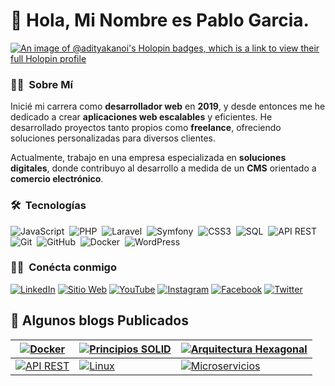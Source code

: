 # 👋 Hola, Mi Nombre es Pablo Garcia.

[![An image of @adityakanoi's Holopin badges, which is a link to view their full Holopin profile](https://pablogarciajc.com/wp-content/uploads/2024/02/banner_desktop_pablogarciajc_programador_desarrador_web.webp)](https://pablogarciajc.com/wp-content/uploads/2024/02/banner_desktop_pablogarciajc_programador_desarrador_web.webp)


<!-- ## 👋 &nbsp;Hey there! I'm Aditya Kanoi -->

### 👨‍💻 &nbsp;Sobre Mí
  
Inicié mi carrera como **desarrollador web** en **2019**, y desde entonces me he dedicado a crear **aplicaciones web escalables** y eficientes. He desarrollado proyectos tanto propios como **freelance**, ofreciendo soluciones personalizadas para diversos clientes.

Actualmente, trabajo en una empresa especializada en **soluciones digitales**, donde contribuyo al desarrollo a medida de un **CMS** orientado a **comercio electrónico**.

 
### 🛠 &nbsp;Tecnologías
![JavaScript](https://img.shields.io/badge/javascript-%23323330.svg?style=for-the-badge&logo=javascript&logoColor=%23F7DF1E)&nbsp;
![PHP](https://img.shields.io/badge/php-%23777777.svg?style=for-the-badge&logo=php&logoColor=white)&nbsp;
![Laravel](https://img.shields.io/badge/laravel-%23F4534B.svg?style=for-the-badge&logo=laravel&logoColor=white)&nbsp;
![Symfony](https://img.shields.io/badge/symfony-%23C7003E.svg?style=for-the-badge&logo=symfony&logoColor=white)&nbsp;
![CSS3](https://img.shields.io/badge/css3-%231572B6.svg?style=for-the-badge&logo=css3&logoColor=white)&nbsp;
![SQL](https://img.shields.io/badge/sql-%234478A8.svg?style=for-the-badge&logo=sql&logoColor=white)&nbsp;
![API REST](https://img.shields.io/badge/API%20REST-%2332A3FF.svg?style=for-the-badge&logo=rest&logoColor=white)&nbsp;
![Git](https://img.shields.io/badge/git-%23F05033.svg?style=for-the-badge&logo=git&logoColor=white)&nbsp;
![GitHub](https://img.shields.io/badge/github-%23121011.svg?style=for-the-badge&logo=github&logoColor=white)&nbsp;
![Docker](https://img.shields.io/badge/docker-%232496ED.svg?style=for-the-badge&logo=docker&logoColor=white)&nbsp;
![WordPress](https://img.shields.io/badge/WordPress-%2339ACFF.svg?style=for-the-badge&logo=wordpress&logoColor=white)&nbsp;

### 🤝🏻 &nbsp;Conécta conmigo

[![LinkedIn](https://img.shields.io/badge/-LinkedIn-0077B5?style=flat&logo=Linkedin&logoColor=white)](https://www.linkedin.com/in/pablogarciajc/)
[![Sitio Web](https://img.shields.io/badge/-SitioWeb-3423A6?style=flat&logo=Google-Chrome&logoColor=white)](https://pablogarciajc.com/)
[![YouTube](https://img.shields.io/badge/-YouTube-FF0000?style=flat&logo=YouTube&logoColor=white)](https://www.youtube.com/channel/UC5I4oY7BeNwT4gBu1ZKsEhw)
[![Instagram](https://img.shields.io/badge/-Instagram-E4405F?style=flat&logo=Instagram&logoColor=white)](https://www.instagram.com/pablogarciajc/)
[![Facebook](https://img.shields.io/badge/-Facebook-1877F2?style=flat&logo=Facebook&logoColor=white)](https://www.facebook.com/PabloGarciaJC)
[![Twitter](https://img.shields.io/badge/-Twitter-1DA1F2?style=flat&logo=Twitter&logoColor=white)](https://twitter.com/x/migrate?tok=7b2265223a222f5061626c6f4761726369614a433f743d6c6374316778764538446b714172386467787248497726733d3039222c2274223a313733373037363135397de7b0360c2aa7f123cba62323f2c3fb42)

## 📝 Algunos blogs Publicados

| [![Docker](https://pablogarciajc.com/wp-content/uploads/2024/04/img0-docker.webp)](https://pablogarciajc.com/blog/guia-completa-docker-que-es-como-usarlo-descargar/) | [![Principios SOLID](https://pablogarciajc.com/wp-content/uploads/2024/04/img0-principios-solid.webp)](https://pablogarciajc.com/blog/principios-solid-software-ingenieria-acronimos/) | [![Arquitectura Hexagonal](https://pablogarciajc.com/wp-content/uploads/2024/04/pablogarciajc-img00-arquitectura-hexagonal.webp)](https://pablogarciajc.com/blog/arquitectura-hexagonal/) |
|-------------------------------------------------------------------------------------------------------------------------------|--------------------------------------------------------------------------------------------------------------------------------|-------------------------------------------------------------------------------------------------------------------------------------------------------------|
| [![API REST](https://pablogarciajc.com/wp-content/uploads/2024/04/pablogarciajc-img00-API-REST.webp)](https://pablogarciajc.com/blog/api-rest/) | [![Linux](https://pablogarciajc.com/wp-content/uploads/2024/04/pablogarciajc-img0-linux.webp)](https://pablogarciajc.com/blog/linux/) | [![Microservicios](https://pablogarciajc.com/wp-content/uploads/2025/04/pablogarciajc-microservicios-arquitectura-clave-escalar-aplicaciones-web.webp)](https://pablogarciajc.com/blog/microservicios-arquitectura-clave-escalar-aplicaciones-web/) |
